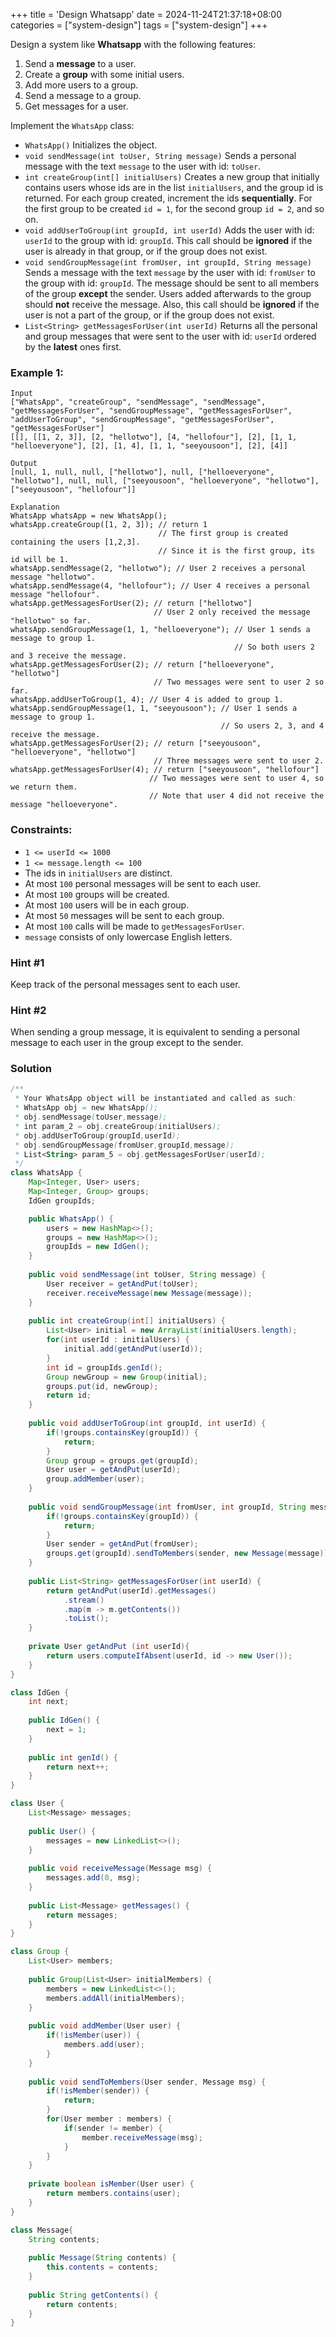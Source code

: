 +++
title = 'Design Whatsapp'
date = 2024-11-24T21:37:18+08:00
categories = ["system-design"]
tags = ["system-design"]
+++

Design a system like **Whatsapp** with the following features:

1. Send a **message** to a user.
2. Create a **group** with some initial users.
3. Add more users to a group.
4. Send a message to a group.
5. Get messages for a user.

Implement the `WhatsApp` class:

- `WhatsApp()` Initializes the object.
- `void sendMessage(int toUser, String message)` Sends a personal message with the text `message` to the user with id: `toUser`.
- `int createGroup(int[] initialUsers)` Creates a new group that initially contains users whose ids are in the list `initialUsers`, and the group id is returned. For each group created, increment the ids **sequentially**. For the first group to be created `id = 1`, for the second group `id = 2`, and so on.
- `void addUserToGroup(int groupId, int userId)` Adds the user with id: `userId` to the group with id: `groupId`. This call should be **ignored** if the user is already in that group, or if the group does not exist.
- `void sendGroupMessage(int fromUser, int groupId, String message)` Sends a message with the text `message` by the user with id: `fromUser` to the group with id: `groupId`. The message should be sent to all members of the group **except** the sender. Users added afterwards to the group should **not** receive the message. Also, this call should be **ignored** if the user is not a part of the group, or if the group does not exist.
- `List<String> getMessagesForUser(int userId)` Returns all the personal and group messages that were sent to the user with id: `userId` ordered by the **latest** ones first.



### Example 1:

```
Input
["WhatsApp", "createGroup", "sendMessage", "sendMessage", "getMessagesForUser", "sendGroupMessage", "getMessagesForUser", "addUserToGroup", "sendGroupMessage", "getMessagesForUser", "getMessagesForUser"]
[[], [[1, 2, 3]], [2, "hellotwo"], [4, "hellofour"], [2], [1, 1, "helloeveryone"], [2], [1, 4], [1, 1, "seeyousoon"], [2], [4]]

Output
[null, 1, null, null, ["hellotwo"], null, ["helloeveryone", "hellotwo"], null, null, ["seeyousoon", "helloeveryone", "hellotwo"], ["seeyousoon", "hellofour"]]

Explanation
WhatsApp whatsApp = new WhatsApp();
whatsApp.createGroup([1, 2, 3]); // return 1
                                 // The first group is created containing the users [1,2,3].
                                 // Since it is the first group, its id will be 1.
whatsApp.sendMessage(2, "hellotwo"); // User 2 receives a personal message "hellotwo".
whatsApp.sendMessage(4, "hellofour"); // User 4 receives a personal message "hellofour".
whatsApp.getMessagesForUser(2); // return ["hellotwo"]
                                // User 2 only received the message "hellotwo" so far.
whatsApp.sendGroupMessage(1, 1, "helloeveryone"); // User 1 sends a message to group 1.
                                                  // So both users 2 and 3 receive the message.
whatsApp.getMessagesForUser(2); // return ["helloeveryone", "hellotwo"]
                                // Two messages were sent to user 2 so far.
whatsApp.addUserToGroup(1, 4); // User 4 is added to group 1.
whatsApp.sendGroupMessage(1, 1, "seeyousoon"); // User 1 sends a message to group 1.
                                               // So users 2, 3, and 4 receive the message.
whatsApp.getMessagesForUser(2); // return ["seeyousoon", "helloeveryone", "hellotwo"]
                                // Three messages were sent to user 2.
whatsApp.getMessagesForUser(4); // return ["seeyousoon", "hellofour"]
                               // Two messages were sent to user 4, so we return them.
                               // Note that user 4 did not receive the message "helloeveryone".
```



### Constraints:

- `1 <= userId <= 1000`
- `1 <= message.length <= 100`
- The ids in `initialUsers` are distinct.
- At most `100` personal messages will be sent to each user.
- At most `100` groups will be created.
- At most `100` users will be in each group.
- At most `50` messages will be sent to each group.
- At most `100` calls will be made to `getMessagesForUser`.
- `message` consists of only lowercase English letters.



### Hint #1

Keep track of the personal messages sent to each user.



### Hint #2

When sending a group message, it is equivalent to sending a personal message to each user in the group except to the sender.



### Solution

```java
/**
 * Your WhatsApp object will be instantiated and called as such:
 * WhatsApp obj = new WhatsApp();
 * obj.sendMessage(toUser,message);
 * int param_2 = obj.createGroup(initialUsers);
 * obj.addUserToGroup(groupId,userId);
 * obj.sendGroupMessage(fromUser,groupId,message);
 * List<String> param_5 = obj.getMessagesForUser(userId);
 */
class WhatsApp {
    Map<Integer, User> users;
    Map<Integer, Group> groups;
    IdGen groupIds;

    public WhatsApp() {
        users = new HashMap<>();
        groups = new HashMap<>();
        groupIds = new IdGen();
    }
    
    public void sendMessage(int toUser, String message) {
        User receiver = getAndPut(toUser);
        receiver.receiveMessage(new Message(message));
    }
    
    public int createGroup(int[] initialUsers) {
        List<User> initial = new ArrayList(initialUsers.length);
        for(int userId : initialUsers) {
            initial.add(getAndPut(userId));
        }
        int id = groupIds.genId();
        Group newGroup = new Group(initial);
        groups.put(id, newGroup);
        return id;    
    }
    
    public void addUserToGroup(int groupId, int userId) {
        if(!groups.containsKey(groupId)) {
            return;
        }
        Group group = groups.get(groupId);
        User user = getAndPut(userId);
        group.addMember(user);
    }
    
    public void sendGroupMessage(int fromUser, int groupId, String message) {
        if(!groups.containsKey(groupId)) {
            return;
        }
        User sender = getAndPut(fromUser);
        groups.get(groupId).sendToMembers(sender, new Message(message));
    }
    
    public List<String> getMessagesForUser(int userId) {
        return getAndPut(userId).getMessages()
            .stream()
            .map(m -> m.getContents())
            .toList();
    }
    
    private User getAndPut (int userId){
        return users.computeIfAbsent(userId, id -> new User());
    }
}

class IdGen {
    int next;
    
    public IdGen() {
        next = 1;
    }
    
    public int genId() {
        return next++;
    }
}

class User {
    List<Message> messages;
    
    public User() {
        messages = new LinkedList<>();
    }
    
    public void receiveMessage(Message msg) {
        messages.add(0, msg);
    }
    
    public List<Message> getMessages() {
        return messages;
    }
}

class Group {
    List<User> members;
    
    public Group(List<User> initialMembers) {
        members = new LinkedList<>();
        members.addAll(initialMembers);
    }
    
    public void addMember(User user) {
        if(!isMember(user)) {
            members.add(user);
        }
    }
    
    public void sendToMembers(User sender, Message msg) {
        if(!isMember(sender)) {
            return;
        }
        for(User member : members) {
            if(sender != member) {
                member.receiveMessage(msg);
            }
        }
    }
    
    private boolean isMember(User user) {
        return members.contains(user);
    }
}

class Message{
    String contents;
    
    public Message(String contents) {
        this.contents = contents;
    }
    
    public String getContents() {
        return contents;
    }
}

```
